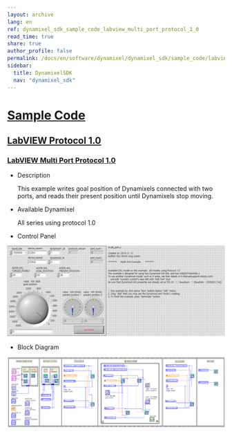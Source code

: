 ```yaml
---
layout: archive
lang: en
ref: dynamixel_sdk_sample_code_labview_multi_port_protocol_1_0
read_time: true
share: true
author_profile: false
permalink: /docs/en/software/dynamixel/dynamixel_sdk/sample_code/labview_multi_port_protocol_1_0/
sidebar:
  title: DynamixelSDK
  nav: "dynamixel_sdk"
---
```


<div style="counter-reset: h1 3"></div>
<div style="counter-reset: h2 20"></div>
<div style="counter-reset: h3 1"></div>

# [Sample Code](#sample-code)

## [LabVIEW Protocol 1.0](#labview-protocol-10)

### [LabVIEW Multi Port Protocol 1.0](#labview-multi-port-protocol-10)

- Description

  This example writes goal position of Dynamixels connected with two ports, and reads their present position until Dynamixels stop moving.

- Available Dynamixel

  All series using protocol 1.0

- Control Panel

![](/assets/images/sw/sdk/dynamixel_sdk/library_setup/labview/windows/sample_code/multi_port1/multi_port1.png)

- Block Diagram

![](/assets/images/sw/sdk/dynamixel_sdk/library_setup/labview/windows/sample_code/multi_port1/block_diagram.png)
